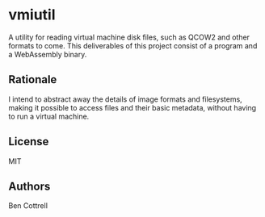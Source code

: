 # vmiutil
A utility for reading virtual machine disk files, such as QCOW2 and other formats to come.
This deliverables of this project consist of a program and a WebAssembly binary.

## Rationale
I intend to abstract away the details of image formats and filesystems, making it possible
to access files and their basic metadata, without having to run a virtual machine.
## License
MIT
## Authors
Ben Cottrell